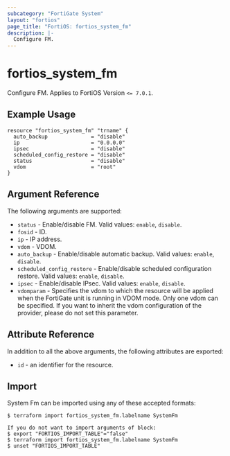 ```yaml
---
subcategory: "FortiGate System"
layout: "fortios"
page_title: "FortiOS: fortios_system_fm"
description: |-
  Configure FM.
---
```


# fortios_system_fm
Configure FM. Applies to FortiOS Version `<= 7.0.1`.

## Example Usage

```hcl
resource "fortios_system_fm" "trname" {
  auto_backup              = "disable"
  ip                       = "0.0.0.0"
  ipsec                    = "disable"
  scheduled_config_restore = "disable"
  status                   = "disable"
  vdom                     = "root"
}
```

## Argument Reference

The following arguments are supported:

* `status` - Enable/disable FM. Valid values: `enable`, `disable`.
* `fosid` - ID.
* `ip` - IP address.
* `vdom` - VDOM.
* `auto_backup` - Enable/disable automatic backup. Valid values: `enable`, `disable`.
* `scheduled_config_restore` - Enable/disable scheduled configuration restore. Valid values: `enable`, `disable`.
* `ipsec` - Enable/disable IPsec. Valid values: `enable`, `disable`.
* `vdomparam` - Specifies the vdom to which the resource will be applied when the FortiGate unit is running in VDOM mode. Only one vdom can be specified. If you want to inherit the vdom configuration of the provider, please do not set this parameter.


## Attribute Reference

In addition to all the above arguments, the following attributes are exported:
* `id` - an identifier for the resource.

## Import

System Fm can be imported using any of these accepted formats:
```
$ terraform import fortios_system_fm.labelname SystemFm

If you do not want to import arguments of block:
$ export "FORTIOS_IMPORT_TABLE"="false"
$ terraform import fortios_system_fm.labelname SystemFm
$ unset "FORTIOS_IMPORT_TABLE"
```
